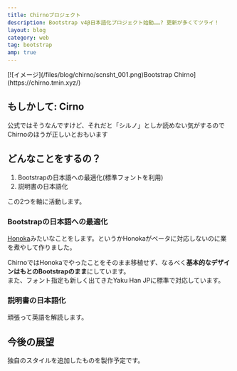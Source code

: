 ```yaml
---
title: Chirnoプロジェクト
description: Bootstrap v4β日本語化プロジェクト始動……? 更新が多くてツライ！
layout: blog
category: web
tag: bootstrap
amp: true
---
```


<div maqz maqz-role="img-wrap" maqz-type="dark" class="float-md-left">
[![イメージ](/files/blog/chirno/scnsht_001.png)Bootstrap Chirno](https://chirno.tmin.xyz/)</div>

## もしかして: Cirno

公式ではそうなんですけど、それだと「シルノ」としか読めない気がするのでChirnoのほうが正しいとおもいます

## どんなことをするの？

1. Bootstrapの日本語への最適化(標準フォントを利用)
2. 説明書の日本語化

この2つを軸に活動します。

### Bootstrapの日本語への最適化

[Honoka](http://honokak.osaka)みたいなことをします。というかHonokaがベータに対応しないのに業を煮やして作りました。

ChirnoではHonokaでやったことをそのまま移植せず、なるべく**基本的なデザインはもとのBootstrapのまま**にしています。  
また、フォント指定も新しく出てきたYaku Han JPに標準で対応しています。

### 説明書の日本語化

頑張って英語を解読します。

## 今後の展望

独自のスタイルを追加したものを製作予定です。
